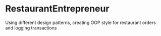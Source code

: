 # RestaurantEntrepreneur
Using different design patterns, creating OOP style for restaurant orders and logging transactions
